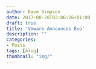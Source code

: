 ```yaml
---
author: Dave Simpson
date: 2017-08-28T03:06:26+01:00
draft: true
title: 'Vmware Announces Evo'
description: ""
categories:
- Posts
tags: [blog]
thumbnail: "img/"
---
```

